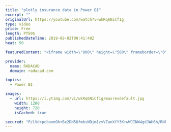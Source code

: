 ```yaml
---
title: "plotly insurance data in Power BI"
excerpt: ""
originalUrl: https://youtube.com/watch?v=wkRq6NiCf1g
type: video
price: Free
length: PT50S
publishedDateTime: 2019-08-02T00:41:48Z
heat: 50

featuredContent: "<iframe width=\"800\" height=\"500\" frameborder=\"0\" src=\"https://www.youtube.com/embed/wkRq6NiCf1g\" allow=\"accelerometer; autoplay; encrypted-media; gyroscope; picture-in-picture\" allowfullscreen></iframe>"

provider:
  name: RADACAD
  domain: radacad.com

topics:
  - Power BI

images:
  - url: https://i.ytimg.com/vi/wkRq6NiCf1g/maxresdefault.jpg
    width: 1280
    height: 720
    isCached: true

secured: "P/LVd+pcboxm9k+Bx2DN5UfmbsNDjm1zvVZanXfY3K+wWJINW4gdJWH6h/RNk6ycetBNh/uvMqjdnaiVOxp3Z9rMYJAoXAerVN4nkCYOLxorsxJeTyvU3xfHvSukeMGnrJOZGLc3tY6Hy/VmiYq5O7IL6YfXfF6iqhoZwTCSMMmfus44Mha3kxP4gBeYrmrxHQgVsiFfITyE3bnidvBRQqUs1nnzZ5vrn1razwu+HC2KJ2Og3Broxs6iexGcRQCbiJfKeaC8Xs6t69VM/sqE74EulYxd1dDWJT2KJpGAzN8jFRG5Kf/fn1P8wm9v9LAsYr1C9irgxdmk1VobyAQsy+Fxy/+iHo9rHfEFqetGXPg95R+AAr7cMowoVl5xg4Clvpd42GoNe88iQCLkXl25pT8UVQgq8seT9CvM7d25+Fc=;SqqRp8Q4annJ6JfRhoEBWw=="
---
```


